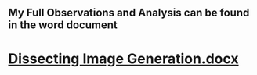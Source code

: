 
## My Full Observations and Analysis can be found in the word document 
# [Dissecting Image Generation.docx](https://github.com/user-attachments/files/17379495/Dissecting.Image.Generation.docx)
